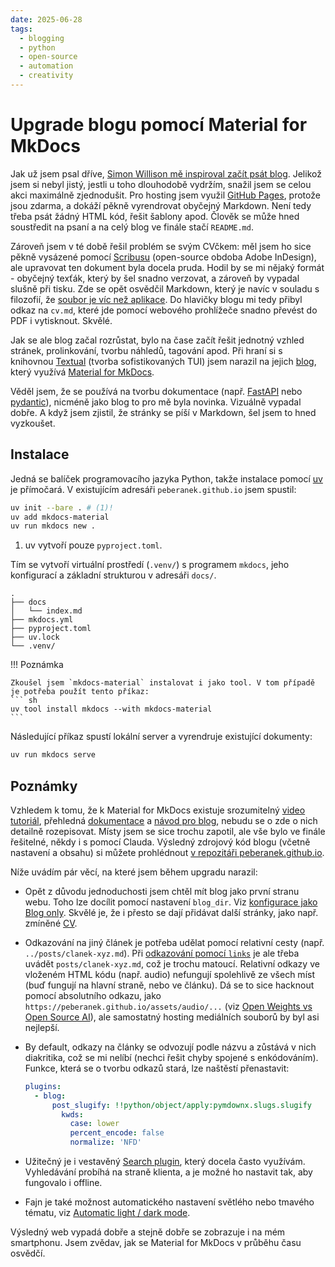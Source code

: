 ```yaml
---
date: 2025-06-28
tags:
  - blogging
  - python
  - open-source
  - automation
  - creativity
---
```


# Upgrade blogu pomocí Material for MkDocs

Jak už jsem psal dříve, [Simon Willison mě inspiroval začít psát blog](../posts/zacinam-psat-blog.md). Jelikož jsem si nebyl jistý, jestli u toho dlouhodobě vydržím, snažil jsem se celou akci maximálně zjednodušit. Pro hosting jsem využil [GitHub Pages](https://pages.github.com/), protože jsou zdarma, a dokáží pěkně vyrendrovat obyčejný Markdown. Není tedy třeba psát žádný HTML kód, řešit šablony apod. Člověk se může hned soustředit na psaní a na celý blog ve finále stačí `README.md`.

Zároveň jsem v té době řešil problém se svým CVčkem: měl jsem ho sice pěkně vysázené pomocí [Scribusu](https://www.scribus.net/) (open-source obdoba Adobe InDesign), ale upravovat ten dokument byla docela pruda. Hodil by se mi nějaký formát - obyčejný texťák, který by šel snadno verzovat, a zároveň by vypadal slušně při tisku. Zde se opět osvědčil Markdown, který je navíc v souladu s filozofií, že [soubor je víc než aplikace](../posts/soubor-je-vic-nez-aplikace.md). Do hlavičky blogu mi tedy přibyl odkaz na `cv.md`, které jde pomocí webového prohlížeče snadno převést do PDF i vytisknout. Skvělé.

Jak se ale blog začal rozrůstat, bylo na čase začít řešit jednotný vzhled stránek, prolinkování, tvorbu náhledů, tagování apod. Při hraní si s knihovnou [Textual](https://www.textualize.io/) (tvorba sofistikovaných TUI) jsem narazil na jejich [blog](https://textual.textualize.io/blog/2024/09/15/anatomy-of-a-textual-user-interface/), který využívá [Material for MkDocs](https://squidfunk.github.io/mkdocs-material/).

<!-- more -->

Věděl jsem, že se používá na tvorbu dokumentace (např. [FastAPI](https://fastapi.tiangolo.com/) nebo [pydantic](https://docs.pydantic.dev/latest/)), nicméně jako blog to pro mě byla novinka. Vizuálně vypadal dobře. A když jsem zjistil, že stránky se píší v Markdown, šel jsem to hned vyzkoušet.

## Instalace

Jedná se balíček programovacího jazyka Python, takže instalace pomocí [uv](https://docs.astral.sh/uv/) je přímočará. V existujícím adresáři `peberanek.github.io` jsem spustil:
``` sh
uv init --bare . # (1)!
uv add mkdocs-material
uv run mkdocs new .
```

1.  uv vytvoří pouze `pyproject.toml`.

Tím se vytvoří virtuální prostředí (`.venv/`) s programem `mkdocs`, jeho konfigurací a základní strukturou v adresáři `docs/`.

```
.
├── docs
│   └── index.md
├── mkdocs.yml
├── pyproject.toml
├── uv.lock
└── .venv/
```

!!! Poznámka

    Zkoušel jsem `mkdocs-material` instalovat i jako tool. V tom případě je potřeba použít tento příkaz:
    ``` sh
    uv tool install mkdocs --with mkdocs-material
    ```

Následující příkaz spustí lokální server a vyrendruje existující dokumenty:
``` sh
uv run mkdocs serve
```

## Poznámky

Vzhledem k tomu, že k Material for MkDocs existuje srozumitelný [video tutoriál](https://www.youtube.com/watch?v=xlABhbnNrfI), přehledná [dokumentace](https://squidfunk.github.io/mkdocs-material/getting-started/) a [návod pro blog](https://squidfunk.github.io/mkdocs-material/setup/setting-up-a-blog/), nebudu se o zde o nich detailně rozepisovat. Místy jsem se sice trochu zapotil, ale vše bylo ve finále řešitelné, někdy i s pomocí Clauda. Výsledný zdrojový kód blogu (včetně nastavení a obsahu) si můžete prohlédnout [v repozitáři peberanek.github.io](https://github.com/peberanek/peberanek.github.io).

Níže uvádím pár věcí, na které jsem během upgradu narazil:

* Opět z důvodu jednoduchosti jsem chtěl mít blog jako první stranu webu. Toho lze docílit pomocí nastavení `blog_dir`. Viz [konfigurace jako Blog only](https://squidfunk.github.io/mkdocs-material/setup/setting-up-a-blog/#blog-only). Skvělé je, že i přesto se dají přidávat další stránky, jako např. zmíněné [CV](https://peberanek.github.io/cv/).
* Odkazování na jiný článek je potřeba udělat pomocí relativní cesty (např. `../posts/clanek-xyz.md`). Při [odkazování pomocí `links`](https://squidfunk.github.io/mkdocs-material/setup/setting-up-a-blog/?h=links#adding-related-links) je ale třeba uvádět `posts/clanek-xyz.md`, což je trochu matoucí. Relativní odkazy ve vloženém HTML kódu (např. audio) nefungují spolehlivě ze všech míst (buď fungují na hlavní straně, nebo ve článku). Dá se to sice hacknout pomocí absolutního odkazu, jako `https://peberanek.github.io/assets/audio/...` (viz [Open Weights vs Open Source AI](../posts/open-weights-vs-open-source-ai.md)), ale samostatný hosting mediálních souborů by byl asi nejlepší.
* By default, odkazy na články se odvozují podle názvu a zůstává v nich diakritika, což se mi nelíbí (nechci řešit chyby spojené s enkódováním). Funkce, která se o tvorbu odkazů stará, lze naštěstí přenastavit:

    ``` yaml title="mkdocs.yml"
    plugins:
      - blog:
          post_slugify: !!python/object/apply:pymdownx.slugs.slugify
            kwds:
              case: lower
              percent_encode: false
              normalize: 'NFD'
    ```

* Užitečný je i vestavěný [Search plugin](https://squidfunk.github.io/mkdocs-material/setup/setting-up-site-search/?h=search), který docela často využívám. Vyhledávání probíhá na straně klienta, a je možné ho nastavit tak, aby fungovalo i offline.
* Fajn je také možnost automatického nastavení světlého nebo tmavého tématu, viz [Automatic light / dark mode](https://squidfunk.github.io/mkdocs-material/setup/changing-the-colors/?h=automatic#automatic-light-dark-mode).

Výsledný web vypadá dobře a stejně dobře se zobrazuje i na mém smartphonu. Jsem zvědav, jak se Material for MkDocs v průběhu času osvědčí.
